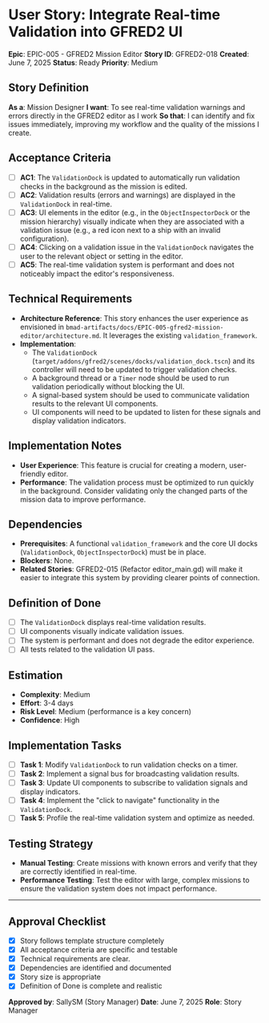 # User Story: Integrate Real-time Validation into GFRED2 UI

**Epic**: EPIC-005 - GFRED2 Mission Editor
**Story ID**: GFRED2-018
**Created**: June 7, 2025
**Status**: Ready
**Priority**: Medium

## Story Definition
**As a**: Mission Designer
**I want**: To see real-time validation warnings and errors directly in the GFRED2 editor as I work
**So that**: I can identify and fix issues immediately, improving my workflow and the quality of the missions I create.

## Acceptance Criteria
- [ ] **AC1**: The `ValidationDock` is updated to automatically run validation checks in the background as the mission is edited.
- [ ] **AC2**: Validation results (errors and warnings) are displayed in the `ValidationDock` in real-time.
- [ ] **AC3**: UI elements in the editor (e.g., in the `ObjectInspectorDock` or the mission hierarchy) visually indicate when they are associated with a validation issue (e.g., a red icon next to a ship with an invalid configuration).
- [ ] **AC4**: Clicking on a validation issue in the `ValidationDock` navigates the user to the relevant object or setting in the editor.
- [ ] **AC5**: The real-time validation system is performant and does not noticeably impact the editor's responsiveness.

## Technical Requirements
- **Architecture Reference**: This story enhances the user experience as envisioned in `bmad-artifacts/docs/EPIC-005-gfred2-mission-editor/architecture.md`. It leverages the existing `validation_framework`.
- **Implementation**:
    - The `ValidationDock` (`target/addons/gfred2/scenes/docks/validation_dock.tscn`) and its controller will need to be updated to trigger validation checks.
    - A background thread or a `Timer` node should be used to run validation periodically without blocking the UI.
    - A signal-based system should be used to communicate validation results to the relevant UI components.
    - UI components will need to be updated to listen for these signals and display validation indicators.

## Implementation Notes
- **User Experience**: This feature is crucial for creating a modern, user-friendly editor.
- **Performance**: The validation process must be optimized to run quickly in the background. Consider validating only the changed parts of the mission data to improve performance.

## Dependencies
- **Prerequisites**: A functional `validation_framework` and the core UI docks (`ValidationDock`, `ObjectInspectorDock`) must be in place.
- **Blockers**: None.
- **Related Stories**: GFRED2-015 (Refactor editor_main.gd) will make it easier to integrate this system by providing clearer points of connection.

## Definition of Done
- [ ] The `ValidationDock` displays real-time validation results.
- [ ] UI components visually indicate validation issues.
- [ ] The system is performant and does not degrade the editor experience.
- [ ] All tests related to the validation UI pass.

## Estimation
- **Complexity**: Medium
- **Effort**: 3-4 days
- **Risk Level**: Medium (performance is a key concern)
- **Confidence**: High

## Implementation Tasks
- [ ] **Task 1**: Modify `ValidationDock` to run validation checks on a timer.
- [ ] **Task 2**: Implement a signal bus for broadcasting validation results.
- [ ] **Task 3**: Update UI components to subscribe to validation signals and display indicators.
- [ ] **Task 4**: Implement the "click to navigate" functionality in the `ValidationDock`.
- [ ] **Task 5**: Profile the real-time validation system and optimize as needed.

## Testing Strategy
- **Manual Testing**: Create missions with known errors and verify that they are correctly identified in real-time.
- **Performance Testing**: Test the editor with large, complex missions to ensure the validation system does not impact performance.

---

## Approval Checklist
- [x] Story follows template structure completely
- [x] All acceptance criteria are specific and testable
- [x] Technical requirements are clear.
- [x] Dependencies are identified and documented
- [x] Story size is appropriate
- [x] Definition of Done is complete and realistic

**Approved by**: SallySM (Story Manager) **Date**: June 7, 2025
**Role**: Story Manager
